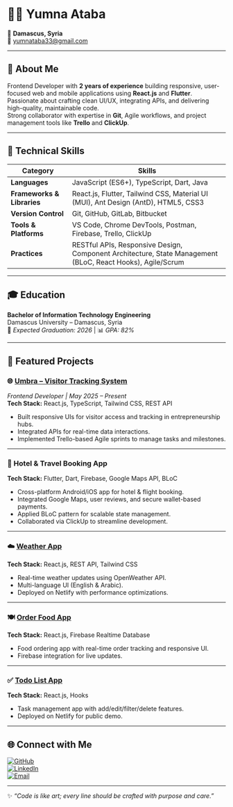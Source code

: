 # 👩‍💻 Yumna Ataba

📍 **Damascus, Syria**  
📧 [yumnataba33@gmail.com](mailto:yumnataba33@gmail.com)

---

## 🔹 About Me
Frontend Developer with **2 years of experience** building responsive, user-focused web and mobile applications using **React.js** and **Flutter**.  
Passionate about crafting clean UI/UX, integrating APIs, and delivering high-quality, maintainable code.  
Strong collaborator with expertise in **Git**, Agile workflows, and project management tools like **Trello** and **ClickUp**.

---

## 🔹 Technical Skills
| Category | Skills |
|----------|-------|
**Languages** | JavaScript (ES6+), TypeScript, Dart, Java  
**Frameworks & Libraries** | React.js, Flutter, Tailwind CSS, Material UI (MUI), Ant Design (AntD), HTML5, CSS3  
**Version Control** | Git, GitHub, GitLab, Bitbucket  
**Tools & Platforms** | VS Code, Chrome DevTools, Postman, Firebase, Trello, ClickUp  
**Practices** | RESTful APIs, Responsive Design, Component Architecture, State Management (BLoC, React Hooks), Agile/Scrum

---

## 🎓 Education
**Bachelor of Information Technology Engineering**  
Damascus University – Damascus, Syria  
📅 *Expected Graduation: 2026* | 📊 *GPA: 82%*

---

## 💼 Featured Projects

### 🌐 [Umbra – Visitor Tracking System](#)
*Frontend Developer | May 2025 – Present*  
**Tech Stack:** React.js, TypeScript, Tailwind CSS, REST API  
- Built responsive UIs for visitor access and tracking in entrepreneurship hubs.  
- Integrated APIs for real-time data interactions.  
- Implemented Trello-based Agile sprints to manage tasks and milestones.

---

### 📱 Hotel & Travel Booking App
**Tech Stack:** Flutter, Dart, Firebase, Google Maps API, BLoC  
- Cross-platform Android/iOS app for hotel & flight booking.  
- Integrated Google Maps, user reviews, and secure wallet-based payments.  
- Applied BLoC pattern for scalable state management.  
- Collaborated via ClickUp to streamline development.

---

### ☁️ [Weather App](https://profound-jelly-5292c6.netlify.app/)  
**Tech Stack:** React.js, REST API, Tailwind CSS  
- Real-time weather updates using OpenWeather API.  
- Multi-language UI (English & Arabic).  
- Deployed on Netlify with performance optimizations.

---

### 🍽️ [Order Food App](https://leafy-cuchufli-a04fc1.netlify.app/)  
**Tech Stack:** React.js, Firebase Realtime Database  
- Food ordering app with real-time order tracking and responsive UI.  
- Firebase integration for live updates.

---

### ✅ [Todo List App](https://zingy-biscotti-9f0021.netlify.app/)  
**Tech Stack:** React.js, Hooks  
- Task management app with add/edit/filter/delete features.  
- Deployed on Netlify for public demo.

---

## 🌐 Connect with Me
[![GitHub](https://img.shields.io/badge/GitHub-100000?style=for-the-badge&logo=github&logoColor=white)](https://github.com/YOUR-USERNAME)  
[![LinkedIn](https://img.shields.io/badge/LinkedIn-0A66C2?style=for-the-badge&logo=linkedin&logoColor=white)](https://www.linkedin.com/in/YOUR-LINKEDIN)  
[![Email](https://img.shields.io/badge/Email-D14836?style=for-the-badge&logo=gmail&logoColor=white)](mailto:yumnataba33@gmail.com)

---

✨ *“Code is like art; every line should be crafted with purpose and care.”*
